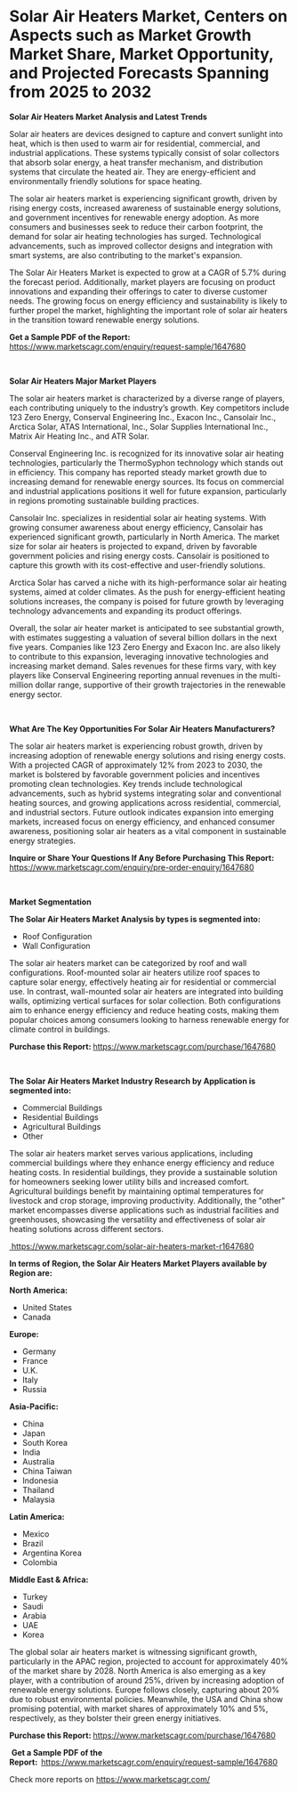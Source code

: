 <p><h1>Solar Air Heaters Market, Centers on Aspects such as Market Growth Market Share, Market Opportunity, and Projected Forecasts Spanning from 2025 to 2032</h1></p><p><strong>Solar Air Heaters Market Analysis and Latest Trends</strong></p>
<p><p>Solar air heaters are devices designed to capture and convert sunlight into heat, which is then used to warm air for residential, commercial, and industrial applications. These systems typically consist of solar collectors that absorb solar energy, a heat transfer mechanism, and distribution systems that circulate the heated air. They are energy-efficient and environmentally friendly solutions for space heating.</p><p>The solar air heaters market is experiencing significant growth, driven by rising energy costs, increased awareness of sustainable energy solutions, and government incentives for renewable energy adoption. As more consumers and businesses seek to reduce their carbon footprint, the demand for solar air heating technologies has surged. Technological advancements, such as improved collector designs and integration with smart systems, are also contributing to the market's expansion. </p><p>The Solar Air Heaters Market is expected to grow at a CAGR of 5.7% during the forecast period. Additionally, market players are focusing on product innovations and expanding their offerings to cater to diverse customer needs. The growing focus on energy efficiency and sustainability is likely to further propel the market, highlighting the important role of solar air heaters in the transition toward renewable energy solutions.</p></p>
<p><strong>Get a Sample PDF of the Report:&nbsp;</strong> <a href="https://www.marketscagr.com/enquiry/request-sample/1647680?utm_campaign=2796&utm_medium=2&utm_source=Github&utm_content=ia&utm_term=10042025&utm_id=solar-air-heaters">https://www.marketscagr.com/enquiry/request-sample/1647680</a></p>
<p>&nbsp;</p>
<p><strong>Solar Air Heaters Major Market Players</strong></p>
<p><p>The solar air heaters market is characterized by a diverse range of players, each contributing uniquely to the industry’s growth. Key competitors include 123 Zero Energy, Conserval Engineering Inc., Exacon Inc., Cansolair Inc., Arctica Solar, ATAS International, Inc., Solar Supplies International Inc., Matrix Air Heating Inc., and ATR Solar.</p><p>Conserval Engineering Inc. is recognized for its innovative solar air heating technologies, particularly the ThermoSyphon technology which stands out in efficiency. This company has reported steady market growth due to increasing demand for renewable energy sources. Its focus on commercial and industrial applications positions it well for future expansion, particularly in regions promoting sustainable building practices.</p><p>Cansolair Inc. specializes in residential solar air heating systems. With growing consumer awareness about energy efficiency, Cansolair has experienced significant growth, particularly in North America. The market size for solar air heaters is projected to expand, driven by favorable government policies and rising energy costs. Cansolair is positioned to capture this growth with its cost-effective and user-friendly solutions.</p><p>Arctica Solar has carved a niche with its high-performance solar air heating systems, aimed at colder climates. As the push for energy-efficient heating solutions increases, the company is poised for future growth by leveraging technology advancements and expanding its product offerings.</p><p>Overall, the solar air heater market is anticipated to see substantial growth, with estimates suggesting a valuation of several billion dollars in the next five years. Companies like 123 Zero Energy and Exacon Inc. are also likely to contribute to this expansion, leveraging innovative technologies and increasing market demand. Sales revenues for these firms vary, with key players like Conserval Engineering reporting annual revenues in the multi-million dollar range, supportive of their growth trajectories in the renewable energy sector.</p></p>
<p>&nbsp;</p>
<p><strong>What Are The Key Opportunities For Solar Air Heaters Manufacturers?</strong></p>
<p><p>The solar air heaters market is experiencing robust growth, driven by increasing adoption of renewable energy solutions and rising energy costs. With a projected CAGR of approximately 12% from 2023 to 2030, the market is bolstered by favorable government policies and incentives promoting clean technologies. Key trends include technological advancements, such as hybrid systems integrating solar and conventional heating sources, and growing applications across residential, commercial, and industrial sectors. Future outlook indicates expansion into emerging markets, increased focus on energy efficiency, and enhanced consumer awareness, positioning solar air heaters as a vital component in sustainable energy strategies.</p></p>
<p><strong>Inquire or Share Your Questions If Any Before Purchasing This Report:</strong> <a href="https://www.marketscagr.com/enquiry/pre-order-enquiry/1647680?utm_campaign=2796&utm_medium=2&utm_source=Github&utm_content=ia&utm_term=10042025&utm_id=solar-air-heaters">https://www.marketscagr.com/enquiry/pre-order-enquiry/1647680</a></p>
<p>&nbsp;</p>
<p><strong>Market Segmentation</strong></p>
<p><strong>The Solar Air Heaters Market Analysis by types is segmented into:</strong></p>
<p><ul><li>Roof Configuration</li><li>Wall Configuration</li></ul></p>
<p><p>The solar air heaters market can be categorized by roof and wall configurations. Roof-mounted solar air heaters utilize roof spaces to capture solar energy, effectively heating air for residential or commercial use. In contrast, wall-mounted solar air heaters are integrated into building walls, optimizing vertical surfaces for solar collection. Both configurations aim to enhance energy efficiency and reduce heating costs, making them popular choices among consumers looking to harness renewable energy for climate control in buildings.</p></p>
<p><strong>Purchase this Report:&nbsp;</strong><a href="https://www.marketscagr.com/purchase/1647680?utm_campaign=2796&utm_medium=2&utm_source=Github&utm_content=ia&utm_term=10042025&utm_id=solar-air-heaters">https://www.marketscagr.com/purchase/1647680</a></p>
<p>&nbsp;</p>
<p><strong>The Solar Air Heaters Market Industry Research by Application is segmented into:</strong></p>
<p><ul><li>Commercial Buildings</li><li>Residential Buildings</li><li>Agricultural Buildings</li><li>Other</li></ul></p>
<p><p>The solar air heaters market serves various applications, including commercial buildings where they enhance energy efficiency and reduce heating costs. In residential buildings, they provide a sustainable solution for homeowners seeking lower utility bills and increased comfort. Agricultural buildings benefit by maintaining optimal temperatures for livestock and crop storage, improving productivity. Additionally, the "other" market encompasses diverse applications such as industrial facilities and greenhouses, showcasing the versatility and effectiveness of solar air heating solutions across different sectors.</p></p>
<p><a href="https://www.marketscagr.com/solar-air-heaters-market-r1647680?utm_campaign=2796&utm_medium=2&utm_source=Github&utm_content=ia&utm_term=10042025&utm_id=solar-air-heaters">&nbsp;https://www.marketscagr.com/solar-air-heaters-market-r1647680</a></p>
<p><strong>In terms of Region, the Solar Air Heaters Market Players available by Region are:</strong></p>
<p>
    <p> <strong> North America: </strong>
        <ul>
            <li>United States</li>
            <li>Canada</li>
        </ul>
        </p> 
    <p> <strong> Europe: </strong>
        <ul>
            <li>Germany</li>
            <li>France</li>
            <li>U.K.</li>
            <li>Italy</li>
            <li>Russia</li>
        </ul>
        </p> 
    <p> <strong> Asia-Pacific: </strong>
        <ul>
            <li>China</li>
            <li>Japan</li>
            <li>South Korea</li>
            <li>India</li>
            <li>Australia</li>
            <li>China Taiwan</li>
            <li>Indonesia</li>
            <li>Thailand</li>
            <li>Malaysia</li>
        </ul>
        </p> 
    <p> <strong> Latin America: </strong>
        <ul>
            <li>Mexico</li>
            <li>Brazil</li>
            <li>Argentina Korea</li>
            <li>Colombia</li>
        </ul>
        </p> 
    <p> <strong> Middle East & Africa: </strong>
        <ul>
            <li>Turkey</li>
            <li>Saudi</li>
            <li>Arabia</li>
            <li>UAE</li>
            <li>Korea</li>
        </ul>
    </p>
    </p>
<p><p>The global solar air heaters market is witnessing significant growth, particularly in the APAC region, projected to account for approximately 40% of the market share by 2028. North America is also emerging as a key player, with a contribution of around 25%, driven by increasing adoption of renewable energy solutions. Europe follows closely, capturing about 20% due to robust environmental policies. Meanwhile, the USA and China show promising potential, with market shares of approximately 10% and 5%, respectively, as they bolster their green energy initiatives.</p></p>
<p><strong>Purchase this Report: </strong><a href="https://www.marketscagr.com/purchase/1647680?utm_campaign=2796&utm_medium=2&utm_source=Github&utm_content=ia&utm_term=10042025&utm_id=solar-air-heaters">https://www.marketscagr.com/purchase/1647680</a></p>
<p>&nbsp;<strong>Get a Sample PDF of the Report:&nbsp;&nbsp;</strong><a href="https://www.marketscagr.com/enquiry/request-sample/1647680?utm_campaign=2796&utm_medium=2&utm_source=Github&utm_content=ia&utm_term=10042025&utm_id=solar-air-heaters">https://www.marketscagr.com/enquiry/request-sample/1647680</a></p>
<p><strong></strong></p>
<p>Check more reports on <a href="https://www.marketscagr.com/?utm_campaign=2796&utm_medium=2&utm_source=Github&utm_content=ia&utm_term=10042025&utm_id=solar-air-heaters">https://www.marketscagr.com/</a></p>